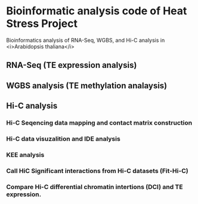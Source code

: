 # Bioinformatic analysis code of Heat Stress Project
Bioinformatics analysis of RNA-Seq, WGBS, and Hi-C analysis in &lt;i>Arabidopsis thaliana&lt;/i>

## RNA-Seq (TE expression analysis)

## WGBS analysis (TE methylation analaysis)

## Hi-C analysis 

### Hi-C Seqencing data mapping and contact matrix construction
### Hi-C data visuzalition and IDE analysis
### KEE analysis
### Call HiC Significant interactions from Hi-C datasets (Fit-Hi-C)
### Compare Hi-C differential chromatin intertions (DCI) and TE expression.

